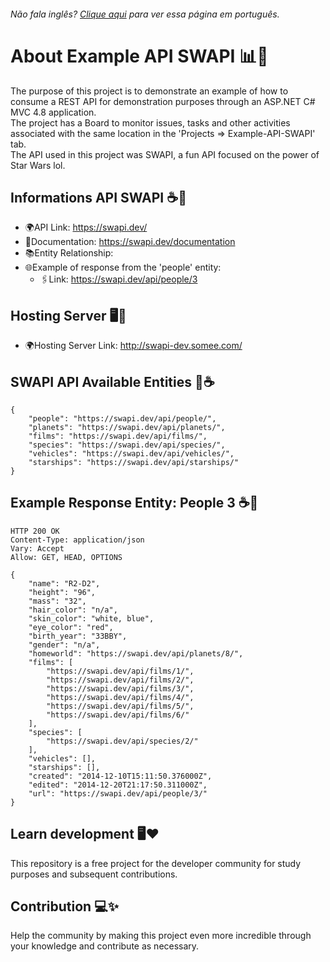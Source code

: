 <h6> Não fala inglês? <a href="https://github.com/michaelviveiros/Exemplo-API-SWAPI/blob/main/README.md">Clique aqui</a> para ver essa página em português.</h6>

# About Example API SWAPI 📊📜
The purpose of this project is to demonstrate an example of how to consume a REST API for demonstration purposes through an ASP.NET C# MVC 4.8 application.<br/>
The project has a Board to monitor issues, tasks and other activities associated with the same location in the 'Projects => Example-API-SWAPI' tab.<br/>
The API used in this project was SWAPI, a fun API focused on the power of Star Wars lol.

## Informations API SWAPI ☕️📌
- 🌍API Link: https://swapi.dev/<br/>
- 📝Documentation: https://swapi.dev/documentation<br/>
- 📚Entity Relationship:<br/>
- 🌐Example of response from the 'people' entity:<br/>
  - 🖇️Link: https://swapi.dev/api/people/3
 
## Hosting Server 🖥️📌
- 🌍Hosting Server Link: http://swapi-dev.somee.com/

## SWAPI API Available Entities 📝☕️
```
{
    "people": "https://swapi.dev/api/people/",
    "planets": "https://swapi.dev/api/planets/",
    "films": "https://swapi.dev/api/films/",
    "species": "https://swapi.dev/api/species/",
    "vehicles": "https://swapi.dev/api/vehicles/",
    "starships": "https://swapi.dev/api/starships/"
}
```

## Example Response Entity: People 3 ☕️📑
```
HTTP 200 OK
Content-Type: application/json
Vary: Accept
Allow: GET, HEAD, OPTIONS

{
    "name": "R2-D2", 
    "height": "96", 
    "mass": "32", 
    "hair_color": "n/a", 
    "skin_color": "white, blue", 
    "eye_color": "red", 
    "birth_year": "33BBY", 
    "gender": "n/a", 
    "homeworld": "https://swapi.dev/api/planets/8/", 
    "films": [
        "https://swapi.dev/api/films/1/", 
        "https://swapi.dev/api/films/2/", 
        "https://swapi.dev/api/films/3/", 
        "https://swapi.dev/api/films/4/", 
        "https://swapi.dev/api/films/5/", 
        "https://swapi.dev/api/films/6/"
    ], 
    "species": [
        "https://swapi.dev/api/species/2/"
    ], 
    "vehicles": [], 
    "starships": [], 
    "created": "2014-12-10T15:11:50.376000Z", 
    "edited": "2014-12-20T21:17:50.311000Z", 
    "url": "https://swapi.dev/api/people/3/"
}
```
## Learn development 🖥️❤️
This repository is a free project for the developer community for study purposes and subsequent contributions.

## Contribution 💻✨
Help the community by making this project even more incredible through your knowledge and contribute as necessary.